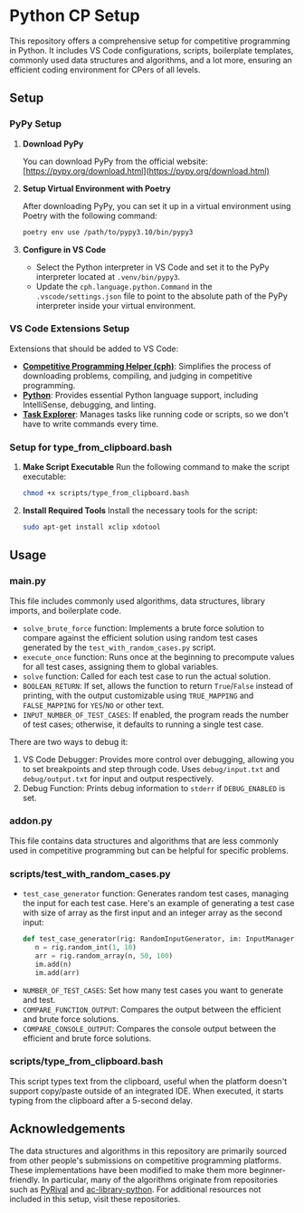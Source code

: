 # Python CP Setup

This repository offers a comprehensive setup for competitive programming in Python. It includes VS Code configurations, scripts, boilerplate templates, commonly used data structures and algorithms, and a lot more, ensuring an efficient coding environment for CPers of all levels.

## Setup

### PyPy Setup

1. **Download PyPy**  

   You can download PyPy from the official website: [https://pypy.org/download.html](https://pypy.org/download.html)

3. **Setup Virtual Environment with Poetry**  

   After downloading PyPy, you can set it up in a virtual environment using Poetry with the following command:
   ```bash
   poetry env use /path/to/pypy3.10/bin/pypy3
   ```

5. **Configure in VS Code**
   - Select the Python interpreter in VS Code and set it to the PyPy interpreter located at `.venv/bin/pypy3`.
   - Update the `cph.language.python.Command` in the `.vscode/settings.json` file to point to the absolute path of the PyPy interpreter inside your virtual environment.

### VS Code Extensions Setup

Extensions that should be added to VS Code:

- **[Competitive Programming Helper (cph)](https://marketplace.visualstudio.com/items?itemName=DivyanshuAgrawal.competitive-programming-helper)**: Simplifies the process of downloading problems, compiling, and judging in competitive programming.
- **[Python](https://marketplace.visualstudio.com/items?itemName=ms-python.python)**: Provides essential Python language support, including IntelliSense, debugging, and linting.
- **[Task Explorer](https://marketplace.visualstudio.com/items?itemName=spmeesseman.vscode-taskexplorer)**: Manages tasks like running code or scripts, so we don't have to write commands every time.

### Setup for type_from_clipboard.bash

1. **Make Script Executable**
   Run the following command to make the script executable:
   ```bash
   chmod +x scripts/type_from_clipboard.bash
   ```

2. **Install Required Tools**
   Install the necessary tools for the script:
   ```bash
   sudo apt-get install xclip xdotool
   ```

## Usage

### main.py

This file includes commonly used algorithms, data structures, library imports, and boilerplate code. 

- `solve_brute_force` function: Implements a brute force solution to compare against the efficient solution using random test cases generated by the `test_with_random_cases.py` script.
- `execute_once` function: Runs once at the beginning to precompute values for all test cases, assigning them to global variables.
- `solve` function: Called for each test case to run the actual solution.
- `BOOLEAN_RETURN`: If set, allows the function to return `True`/`False` instead of printing, with the output customizable using `TRUE_MAPPING` and `FALSE_MAPPING` for `YES`/`NO` or other text.
- `INPUT_NUMBER_OF_TEST_CASES`: If enabled, the program reads the number of test cases; otherwise, it defaults to running a single test case.

There are two ways to debug it:

1. VS Code Debugger: Provides more control over debugging, allowing you to set breakpoints and step through code. Uses `debug/input.txt` and `debug/output.txt` for input and output respectively.
2. Debug Function: Prints debug information to `stderr` if `DEBUG_ENABLED` is set.

### addon.py

This file contains data structures and algorithms that are less commonly used in competitive programming but can be helpful for specific problems.

### scripts/test_with_random_cases.py

- `test_case_generator` function: Generates random test cases, managing the input for each test case. Here's an example of generating a test case with size of array as the first input and an integer array as the second input:
   ```python
   def test_case_generator(rig: RandomInputGenerator, im: InputManager):
      n = rig.random_int(1, 10)
      arr = rig.random_array(n, 50, 100)
      im.add(n)
      im.add(arr)
   ```
- `NUMBER_OF_TEST_CASES`: Set how many test cases you want to generate and test.
- `COMPARE_FUNCTION_OUTPUT`: Compares the output between the efficient and brute force solutions.
- `COMPARE_CONSOLE_OUTPUT`: Compares the console output between the efficient and brute force solutions.

### scripts/type_from_clipboard.bash

This script types text from the clipboard, useful when the platform doesn't support copy/paste outside of an integrated IDE. When executed, it starts typing from the clipboard after a 5-second delay.

## Acknowledgements

The data structures and algorithms in this repository are primarily sourced from other people's submissions on competitive programming platforms. These implementations have been modified to make them more beginner-friendly. In particular, many of the algorithms originate from repositories such as [PyRival](https://github.com/cheran-senthil/PyRival) and [ac-library-python](https://github.com/not522/ac-library-python). For additional resources not included in this setup, visit these repositories.
